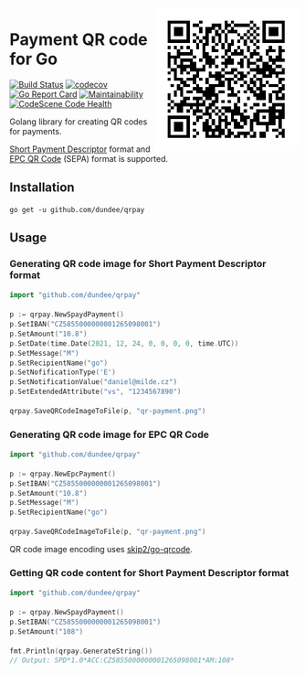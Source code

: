 <img src="./qr-payment.png" alt="QR code for payment" align="right">

# Payment QR code for Go

[![Build Status](https://travis-ci.com/dundee/qrpay.svg?branch=master)](https://travis-ci.com/dundee/qrpay)
[![codecov](https://codecov.io/gh/dundee/qrpay/branch/master/graph/badge.svg)](https://codecov.io/gh/dundee/qrpay)
[![Go Report Card](https://goreportcard.com/badge/github.com/dundee/qrpay)](https://goreportcard.com/report/github.com/dundee/qrpay)
[![Maintainability](https://api.codeclimate.com/v1/badges/8cc57dc57951015c791d/maintainability)](https://codeclimate.com/github/dundee/qrpay/maintainability)
[![CodeScene Code Health](https://codescene.io/projects/14391/status-badges/code-health)](https://codescene.io/projects/14391)

Golang library for creating QR codes for payments.

[Short Payment Descriptor](https://en.wikipedia.org/wiki/Short_Payment_Descriptor) format and
[EPC QR Code](https://en.wikipedia.org/wiki/EPC_QR_code) (SEPA) format is supported.

## Installation

    go get -u github.com/dundee/qrpay

## Usage

### Generating QR code image for Short Payment Descriptor format

```Go
import "github.com/dundee/qrpay"

p := qrpay.NewSpaydPayment()
p.SetIBAN("CZ5855000000001265098001")
p.SetAmount("10.8")
p.SetDate(time.Date(2021, 12, 24, 0, 0, 0, 0, time.UTC))
p.SetMessage("M")
p.SetRecipientName("go")
p.SetNofificationType('E')
p.SetNotificationValue("daniel@milde.cz")
p.SetExtendedAttribute("vs", "1234567890")

qrpay.SaveQRCodeImageToFile(p, "qr-payment.png")
```

### Generating QR code image for EPC QR Code

```Go
import "github.com/dundee/qrpay"

p := qrpay.NewEpcPayment()
p.SetIBAN("CZ5855000000001265098001")
p.SetAmount("10.8")
p.SetMessage("M")
p.SetRecipientName("go")

qrpay.SaveQRCodeImageToFile(p, "qr-payment.png")
```

QR code image encoding uses [skip2/go-qrcode](https://github.com/skip2/go-qrcode).

### Getting QR code content for Short Payment Descriptor format

```Go
import "github.com/dundee/qrpay"

p := qrpay.NewSpaydPayment()
p.SetIBAN("CZ5855000000001265098001")
p.SetAmount("108")

fmt.Println(qrpay.GenerateString())
// Output: SPD*1.0*ACC:CZ5855000000001265098001*AM:108*
```